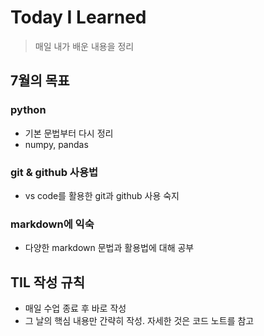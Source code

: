 # Today I Learned
> 매일 내가 배운 내용을 정리

## 7월의 목표

### python
- 기본 문법부터 다시 정리
- numpy, pandas
  
### git & github 사용법
- vs code를 활용한 git과 github 사용 숙지

### markdown에 익숙
- 다양한 markdown 문법과 활용법에 대해 공부

## TIL 작성 규칙
- 매일 수업 종료 후 바로 작성
- 그 날의 핵심 내용만 간략히 작성. 자세한 것은 코드 노트를 참고